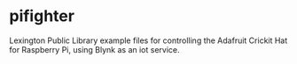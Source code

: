 # pifighter

Lexington Public Library example files for controlling the Adafruit Crickit Hat for Raspberry Pi, using Blynk as an iot service.
